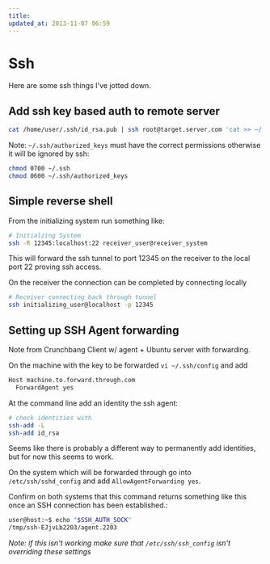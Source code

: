 ```yaml
---
title:
updated_at: 2013-11-07 06:59
---
```


# Ssh

Here are some ssh things I've jotted down.

## Add ssh key based auth to remote server

```bash
cat /home/user/.ssh/id_rsa.pub | ssh root@target.server.com 'cat >> ~/.ssh/authorized_keys'
```

Note: `~/.ssh/authorized_keys` must have the correct permissions otherwise it will be ignored by ssh:

```bash
chmod 0700 ~/.ssh
chmod 0600 ~/.ssh/authorized_keys
```

## Simple reverse shell

From the initializing system run something like:

```bash
# Initialzing System
ssh -R 12345:localhost:22 receiver_user@receiver_system
```

This will forward the ssh tunnel to port 12345 on the receiver to the local
port 22 proving ssh access.

On the receiver the connection can be completed by connecting locally

```bash
# Receiver connecting back through tunnel
ssh initializing_user@localhost -p 12345
```

## Setting up SSH Agent forwarding 

Note from Crunchbang Client w/ agent + Ubuntu server with forwarding.

On the machine with the key to be forwarded `vi ~/.ssh/config` and add

```bash
Host machine.to.forward.through.com
  ForwardAgent yes
```

At the command line add an identity the ssh agent:

```bash
# check identities with
ssh-add -L
ssh-add id_rsa
```

Seems like there is probably a different way to permanently add identities, but
for now this seems to work. 

On the system which will be forwarded through go into `/etc/ssh/sshd_config`
and add `AllowAgentForwarding yes`. 

Confirm on both systems that this command returns something like this once an
SSH connection has been established.:

```bash
user@host:~$ echo "$SSH_AUTH_SOCK"
/tmp/ssh-EJjvLb2203/agent.2203
```

*Note: if this isn't working make sure that `/etc/ssh/ssh_config` isn't
overriding these settings*


